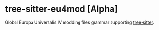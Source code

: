 tree-sitter-eu4mod [Alpha]
===================

Global Europa Universalis IV modding files grammar supporting [tree-sitter](https://github.com/tree-sitter/tree-sitter).
